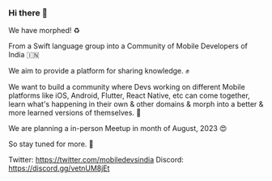 ### Hi there 👋

We have morphed! ♻️

From a Swift language group into a Community of Mobile Developers of India 🇮🇳 

We aim to provide a platform for sharing knowledge. ✊

We want to build a community where Devs working on different Mobile platforms like iOS, Android, Flutter, React Native, etc can come together, learn what's happening in their own & other domains & morph into a better & more learned versions of themselves. 🤝

We are planning a in-person Meetup in month of August, 2023 😍

So stay tuned for more. 🙌

Twitter: https://twitter.com/mobiledevsindia
Discord: https://discord.gg/vetnUM8jEt

<!--
**mobiledevsindia/mobiledevsindia** is a ✨ _special_ ✨ repository because its `README.md` (this file) appears on your GitHub profile.

Here are some ideas to get you started:

- 🔭 I’m currently working on ...
- 🌱 I’m currently learning ...
- 👯 I’m looking to collaborate on ...
- 🤔 I’m looking for help with ...
- 💬 Ask me about ...
- 📫 How to reach me: ...
- 😄 Pronouns: ...
- ⚡ Fun fact: ...
-->
